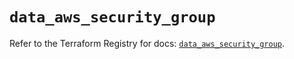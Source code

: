 # `data_aws_security_group`

Refer to the Terraform Registry for docs: [`data_aws_security_group`](https://registry.terraform.io/providers/hashicorp/aws/6.8.0/docs/data-sources/security_group).
